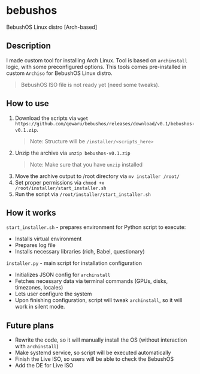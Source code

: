# bebushos
BebushOS Linux distro [Arch-based]

## Description
I made custom tool for installing Arch Linux. Tool is based on `archinstall` logic, with some preconfigured options.
This tools comes pre-installed in custom `Archiso` for BebushOS Linux distro.
> BebushOS ISO file is not ready yet (need some tweaks).

## How to use
1. Download the scripts via `wget https://github.com/qewaru/bebushos/releases/download/v0.1/bebushos-v0.1.zip`.
   > Note: Structure will be `/installer/<scripts_here>`
2. Unzip the archive via `unzip bebushos-v0.1.zip`
   > Note: Make sure that you have `unzip` installed
3. Move the archive output to /root directory via `mv installer /root/`
4. Set proper permissions via `chmod +x /root/installer/start_installer.sh`
5. Run the script via `/root/installer/start_installer.sh`

## How it works
`start_installer.sh` - prepares environment for Python script to execute:
  * Installs virtual environment
  * Prepares log file
  * Installs necessary libraries (rich, Babel, questionary)

`installer.py` - main script for installation configuration
  * Initializes JSON config for `archinstall`
  * Fetches necessary data via terminal commands (GPUs, disks, timezones, locales)
  * Lets user configure the system
  * Upon finishing configuration, script will tweak `archinstall`, so it will work in silent mode.

## Future plans
* Rewrite the code, so it will manually install the OS (without interaction with `archinstall`)
* Make systemd service, so script will be executed automatically
* Finish the Live ISO, so users will be able to check the BebushOS
* Add the DE for Live ISO

